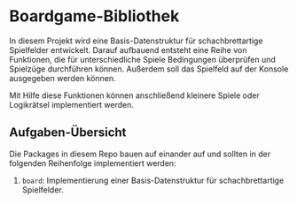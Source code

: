 # Boardgame-Bibliothek

In diesem Projekt wird eine Basis-Datenstruktur für schachbrettartige Spielfelder
entwickelt. Darauf aufbauend entsteht eine Reihe von Funktionen, die für
unterschiedliche Spiele Bedingungen überprüfen und Spielzüge durchführen können.
Außerdem soll das Spielfeld auf der Konsole ausgegeben werden können.

Mit Hilfe diese Funktionen können anschließend kleinere Spiele oder Logikrätsel
implementiert werden.

## Aufgaben-Übersicht

Die Packages in diesem Repo bauen auf einander auf und sollten in der
folgenden Reihenfolge implementiert werden:

1. `board`: Implementierung einer Basis-Datenstruktur für schachbrettartige
   Spielfelder.
